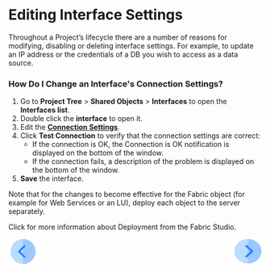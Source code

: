 # Editing Interface Settings

Throughout a Project’s lifecycle there are a number of reasons for modifying, disabling or deleting interface settings. For example, to update an IP address or the credentials of a DB you wish to access as a data source.

### How Do I Change an Interface's Connection Settings?

1.	Go to **Project Tree** > **Shared Objects** > **Interfaces** to open the **Interfaces list**. 
2.	Double click the **interface** to open it.
3.	Edit the [**Connection Settings**](/articles/05_DB_interfaces/03_DB_interfaces_overview.md#database-connection-settings).
4.	Click **Test Connection** to verify that the connection settings are correct:
       * If the connection is OK, the Connection is OK notification is displayed on the bottom of the window.
       * If the connection fails, a description of the problem is displayed on the bottom of the window.  
5.	**Save** the interface. 

Note that for the changes to become effective for the Fabric object (for example for Web Services or an LU), deploy each object to the server separately.

Click for more information about Deployment from the Fabric Studio. 

[![Previous](/articles/images/Previous.png)](/articles/05_DB_interfaces/05_adding_a_fabric_and_remote_fabric_interface_type.md)[<img align="right" width="60" height="54" src="/articles/images/Next.png">](/articles/05_DB_interfaces/07_deleting_disabling_an_interface.md)
